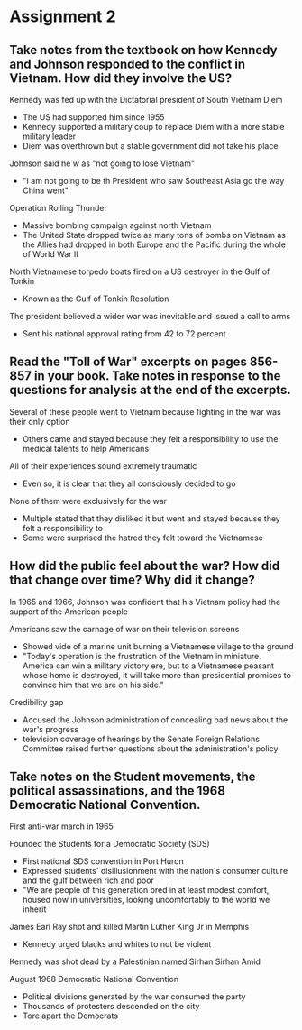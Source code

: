 # Assignment 2

## Take notes from the textbook on how Kennedy and Johnson responded to the conflict in Vietnam. How did they involve the US?

Kennedy was fed up with the Dictatorial president of South Vietnam Diem
- The US had supported him since 1955
- Kennedy supported a military coup to replace Diem with a more stable military
  leader
- Diem was overthrown but a stable government did not take his place

Johnson said he w as "not going to lose Vietnam"
- "I am not going to be th President who saw Southeast Asia go the way China
  went"

Operation Rolling Thunder
- Massive bombing campaign against north Vietnam
- The United State dropped twice as many tons of bombs on Vietnam as the Allies
  had dropped in both Europe and the Pacific during the whole of World War II

North Vietnamese torpedo boats fired on a US destroyer in the Gulf of Tonkin
- Known as the Gulf of Tonkin Resolution

The president believed a wider war was inevitable and issued a call to arms
- Sent his national approval rating from 42 to 72 percent

## Read the "Toll of War" excerpts on pages 856-857 in your book. Take notes in response to the questions for analysis at the end of the excerpts.

Several of these people went to Vietnam because fighting in the war was their only option
- Others came and stayed because they felt a responsibility to use the medical
  talents to help Americans

All of their experiences sound extremely traumatic
- Even so, it is clear that they all consciously decided to go

None of them were exclusively for the war
- Multiple stated that they disliked it but went and stayed because they felt a
  responsibility to 
- Some were surprised the hatred they felt toward the Vietnamese

## How did the public feel about the war? How did that change over time? Why did it change?

In 1965 and 1966, Johnson was confident that his Vietnam policy had the
support of the American people

Americans saw the carnage of war on their television screens
- Showed vide of a marine unit burning a Vietnamese village to the ground
- "Today's operation is the frustration of the Vietnam in miniature. America
  can win a military victory ere, but to a Vietnamese peasant whose home is
  destroyed, it will take more than presidential promises to convince him that
  we are on his side."

Credibility gap
- Accused the Johnson administration of concealing bad news about the war's progress
- television coverage of hearings by the Senate Foreign Relations
  Committee raised further questions about the administration's policy

## Take notes on the Student movements, the political assassinations, and the 1968 Democratic National Convention.

First anti-war march in 1965

Founded the Students for a Democratic Society (SDS) 
- First national SDS convention in Port Huron
- Expressed students' disillusionment with the nation's consumer culture and the gulf between rich and poor
- "We are people of this generation bred in at least modest comfort, housed now
  in universities, looking uncomfortably to the world we inherit

James Earl Ray shot and killed Martin Luther King Jr in Memphis
- Kennedy urged blacks and whites to not be violent

Kennedy was shot dead by a Palestinian named Sirhan Sirhan Amid

August 1968 Democratic National Convention
- Political divisions generated by the war consumed the party
- Thousands of protesters descended on the city
- Tore apart the Democrats

